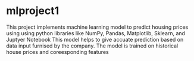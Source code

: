 # mlproject1
This project implements machine learning model to predict housing prices using using python libraries like NumPy, Pandas, Matplotlib, Sklearn, and Juptyer Notebook This model helps to give accuate prediction based on data input furnised by the company. The model is trained on historical house prices and coreesponding features

